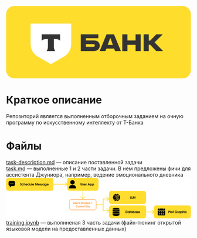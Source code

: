 <div align="center"><img src="img/t-bank-logo.png" width="600px" style="border-radius: 20px;"></div>

# Краткое описание
Репозиторий является выполненным отборочным заданием на очную программу по искусственному интеллекту от Т-Банка

# Файлы
[task-description.md](task-description.md) — описание поставленной задачи \
[task.md](task.md) — выполненные 1 и 2 части задачи. В нем предложены фичи для ассистента Джуниора, например, ведение эмоционального дневника
<br>
![](img/emotions-pipeline.png)
<br>
[training.ipynb](notebooks/training.ipynb) — выполнненая 3 часть задачи (файн-тюнинг открытой языковой модели на предоставленных данных)